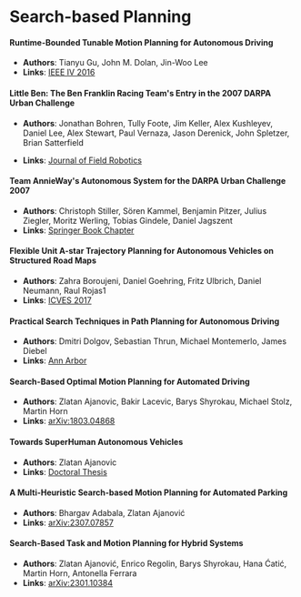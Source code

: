 # Search-based Planning

#### Runtime-Bounded Tunable Motion Planning for Autonomous Driving
* **Authors**: Tianyu Gu, John M. Dolan, Jin-Woo Lee  
* **Links**: [IEEE IV 2016](https://doi.org/10.1109/IVS.2016.7535558)

#### Little Ben: The Ben Franklin Racing Team's Entry in the 2007 DARPA Urban Challenge
* **Authors**: Jonathan Bohren, Tully Foote, Jim Keller, Alex Kushleyev, Daniel Lee, Alex Stewart, Paul Vernaza, Jason Derenick, John Spletzer, Brian Satterfield  

* **Links**: [Journal of Field Robotics](https://onlinelibrary.wiley.com/doi/pdfdirect/10.1002/rob.20260)

#### Team AnnieWay's Autonomous System for the DARPA Urban Challenge 2007
* **Authors**: Christoph Stiller, Sören Kammel, Benjamin Pitzer, Julius Ziegler, Moritz Werling, Tobias Gindele, Daniel Jagszent   
* **Links**: [Springer Book Chapter](https://link.springer.com/content/pdf/10.1007/978-3-540-78157-8.pdf)

#### Flexible Unit A-star Trajectory Planning for Autonomous Vehicles on Structured Road Maps
* **Authors**: Zahra Boroujeni, Daniel Goehring, Fritz Ulbrich, Daniel Neumann, Raul Rojas1  
* **Links**: [ICVES 2017](https://www.mi.fu-berlin.de/inf/groups/ag-ki/publications/Flexible-Unit/Flexible-Unit.pdf)

#### Practical Search Techniques in Path Planning for Autonomous Driving
* **Authors**: Dmitri Dolgov, Sebastian Thrun, Michael Montemerlo, James Diebel  
* **Links**: [Ann Arbor](https://cdn.aaai.org/Workshops/2008/WS-08-10/WS08-10-006.pdf)  


#### Search-Based Optimal Motion Planning for Automated Driving
* **Authors**: Zlatan Ajanovic, Bakir Lacevic, Barys Shyrokau, Michael Stolz, Martin Horn  
* **Links**: [arXiv:1803.04868](https://arxiv.org/abs/1803.04868)

#### Towards SuperHuman Autonomous Vehicles

* **Authors**: Zlatan Ajanovic 
* **Links**: [Doctoral Thesis](https://graz.elsevierpure.com/en/publications/towards-superhuman-autonomous-vehicles)


#### A Multi-Heuristic Search-based Motion Planning for Automated Parking

* **Authors**: Bhargav Adabala, Zlatan Ajanović
* **Links**: [arXiv:2307.07857](https://arxiv.org/abs/2307.07857)


#### Search-Based Task and Motion Planning for Hybrid Systems
* **Authors**: Zlatan Ajanović, Enrico Regolin, Barys Shyrokau, Hana Ćatić, Martin Horn, Antonella Ferrara 
* **Links**: [arXiv:2301.10384](https://arxiv.org/abs/2301.10384)
